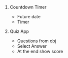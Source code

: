 1. Countdown Timer

    - Future date 
    - Timer

2. Quiz App

    - Questions from obj
    - Select Answer
    - At the end show score 